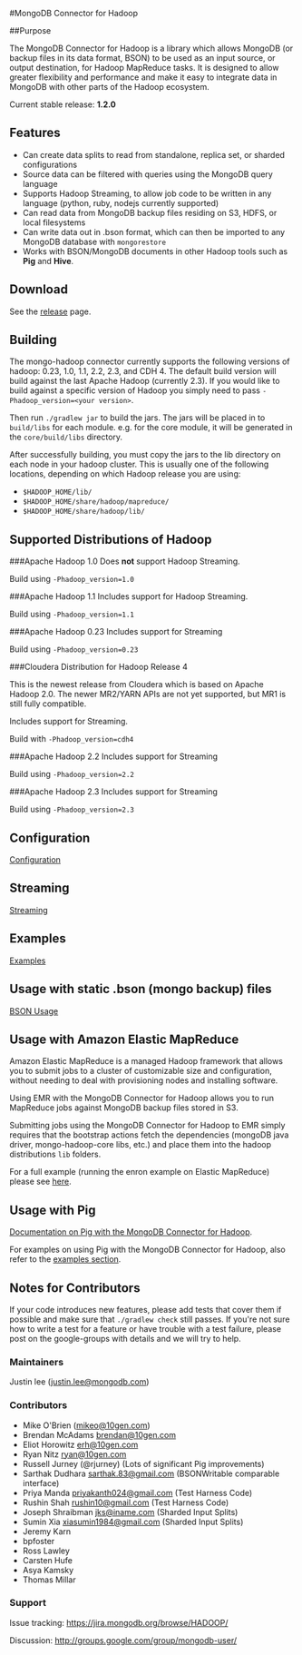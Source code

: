 #MongoDB Connector for Hadoop

##Purpose

The MongoDB Connector for Hadoop is a library which allows MongoDB (or backup files in its data format, BSON) to be used as an input source, or output destination, for Hadoop MapReduce tasks. It is designed to allow greater flexibility and performance and make it easy to integrate data in MongoDB with other parts of the Hadoop ecosystem.

Current stable release: **1.2.0**

## Features

* Can create data splits to read from standalone, replica set, or sharded configurations
* Source data can be filtered with queries using the MongoDB query language
* Supports Hadoop Streaming, to allow job code to be written in any language (python, ruby, nodejs currently supported)
* Can read data from MongoDB backup files residing on S3, HDFS, or local filesystems
* Can write data out in .bson format, which can then be imported to any MongoDB database with `mongorestore`
* Works with BSON/MongoDB documents in other Hadoop tools such as **Pig** and **Hive**.

## Download
See the [release](https://github.com/mongodb/mongo-hadoop/releases) page.

## Building

The mongo-hadoop connector currently supports the following versions of hadoop:  0.23, 1.0, 1.1, 2.2, 2.3, and CDH 4.  The default build
version will build against the last Apache Hadoop (currently 2.3).  If you would like to build against a specific version of Hadoop you 
simply need to pass `-Phadoop_version=<your version>`.

Then run `./gradlew jar` to build the jars.  The jars will be placed in to `build/libs` for each module.  e.g. for the core module, 
it will be generated in the `core/build/libs` directory.

After successfully building, you must copy the jars to the lib directory on each node in your hadoop cluster. This is usually one of the
following locations, depending on which Hadoop release you are using:

* `$HADOOP_HOME/lib/`
* `$HADOOP_HOME/share/hadoop/mapreduce/`
* `$HADOOP_HOME/share/hadoop/lib/`

## Supported Distributions of Hadoop

###Apache Hadoop 1.0
   Does **not** support Hadoop Streaming.

   Build using `-Phadoop_version=1.0`

###Apache Hadoop 1.1
   Includes support for Hadoop Streaming.

   Build using `-Phadoop_version=1.1`


###Apache Hadoop 0.23
   Includes support for Streaming

   Build using `-Phadoop_version=0.23`

###Cloudera Distribution for Hadoop Release 4

   This is the newest release from Cloudera which is based on Apache Hadoop 2.0. The newer MR2/YARN APIs are not yet supported, but MR1
   is still fully compatible.

   Includes support for Streaming.

   Build with `-Phadoop_version=cdh4`


###Apache Hadoop 2.2
   Includes support for Streaming

   Build using `-Phadoop_version=2.2`

###Apache Hadoop 2.3
   Includes support for Streaming

   Build using `-Phadoop_version=2.3`

## Configuration

[Configuration](CONFIG.md)

## Streaming

[Streaming](streaming/README.md)

## Examples

[Examples](examples/README.md)

## Usage with static .bson (mongo backup) files

[BSON Usage](BSON_README.md)

## Usage with Amazon Elastic MapReduce

Amazon Elastic MapReduce is a managed Hadoop framework that allows you to submit jobs to a cluster of customizable size and configuration,
without needing to deal with provisioning nodes and installing software.

Using EMR with the MongoDB Connector for Hadoop allows you to run MapReduce jobs against MongoDB backup files stored in S3.

Submitting jobs using the MongoDB Connector for Hadoop to EMR simply requires that the bootstrap actions fetch the dependencies (mongoDB 
java driver, mongo-hadoop-core libs, etc.) and place them into the hadoop distributions `lib` folders.

For a full example (running the enron example on Elastic MapReduce) please see [here](examples/elastic-mapreduce/README.md).

## Usage with Pig

[Documentation on Pig with the MongoDB Connector for Hadoop](pig/README.md).

For examples on using Pig with the MongoDB Connector for Hadoop, also refer to the [examples section](examples/README.md).

## Notes for Contributors

If your code introduces new features, please add tests that cover them if possible and make sure that `./gradlew check` still passes.
If you're not sure how to write a test for a feature or have trouble with a test failure, please post on the google-groups with details 
and we will try to help.

### Maintainers
Justin lee (justin.lee@mongodb.com)

### Contributors
* Mike O'Brien (mikeo@10gen.com)
* Brendan McAdams brendan@10gen.com
* Eliot Horowitz erh@10gen.com
* Ryan Nitz ryan@10gen.com
* Russell Jurney (@rjurney) (Lots of significant Pig improvements)
* Sarthak Dudhara sarthak.83@gmail.com (BSONWritable comparable interface)
* Priya Manda priyakanth024@gmail.com (Test Harness Code)
* Rushin Shah rushin10@gmail.com (Test Harness Code)
* Joseph Shraibman jks@iname.com (Sharded Input Splits)
* Sumin Xia xiasumin1984@gmail.com (Sharded Input Splits)
* Jeremy Karn
* bpfoster
* Ross Lawley
* Carsten Hufe
* Asya Kamsky
* Thomas Millar

### Support

Issue tracking: https://jira.mongodb.org/browse/HADOOP/

Discussion: http://groups.google.com/group/mongodb-user/